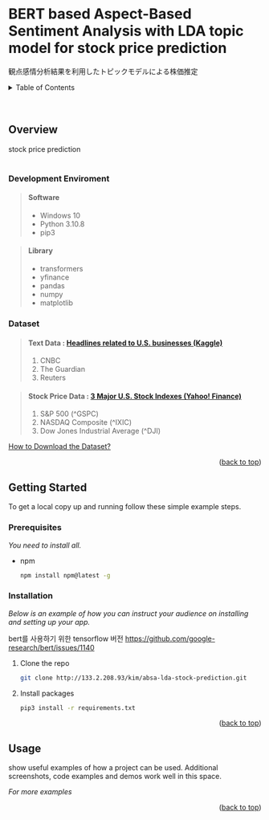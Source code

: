<div id="top"></div>

# BERT based Aspect-Based Sentiment Analysis with LDA topic model for stock price prediction

観点感情分析結果を利用したトピックモデルによる株価推定

<!-- TABLE OF CONTENTS -->
<details>
  <summary>Table of Contents</summary>
  <ol>
    <li>
      <a href="#overview">Overview</a>
      <ul>
        <li><a href="#development-enviroment">Development Enviroment</a></li>
        <li><a href="#data">Data</a></li>
      </ul>
    </li>
    <li>
      <a href="#getting-started">Getting Started</a>
      <ul>
        <li><a href="#prerequisites">Prerequisites</a></li>
        <li><a href="#installation">Installation</a></li>
      </ul>
    </li>
  </ol>
</details>
</br>
</br>

## Overview

stock price prediction
&nbsp;
</br>
</br>

### Development Enviroment

> #### Software
>
> - Windows 10
> - Python 3.10.8
> - pip3

> #### Library
>
> - transformers
> - yfinance
> - pandas
> - numpy
> - matplotlib
>   &nbsp;

### Dataset

> #### Text Data : [Headlines related to U.S. businesses (Kaggle)](https://www.kaggle.com/datasets/notlucasp/financial-news-headlines)
>
> 1.  CNBC
> 2.  The Guardian
> 3.  Reuters

> #### Stock Price Data : [3 Major U.S. Stock Indexes (Yahoo! Finance)](https://finance.yahoo.com/)
>
> 1.  S&P 500 (^GSPC)
> 2.  NASDAQ Composite (^IXIC)
> 3.  Dow Jones Industrial Average (^DJI)

[How to Download the Dataset?](DATASET.md)

<p align="right">(<a href="#top">back to top</a>)</p>

<!-- GETTING STARTED -->

## Getting Started

To get a local copy up and running follow these simple example steps.

### Prerequisites

_You need to install all._

- npm
  ```sh
  npm install npm@latest -g
  ```

### Installation

_Below is an example of how you can instruct your audience on installing and setting up your app._

bert를 사용하기 위한 tensorflow 버전
https://github.com/google-research/bert/issues/1140

1. Clone the repo
   ```sh
   git clone http://133.2.208.93/kim/absa-lda-stock-prediction.git
   ```
2. Install packages
   ```sh
   pip3 install -r requirements.txt
   ```

<p align="right">(<a href="#top">back to top</a>)</p>

<!-- USAGE EXAMPLES -->

## Usage

show useful examples of how a project can be used. Additional screenshots, code examples and demos work well in this space.

_For more examples_

<p align="right">(<a href="#top">back to top</a>)</p>
